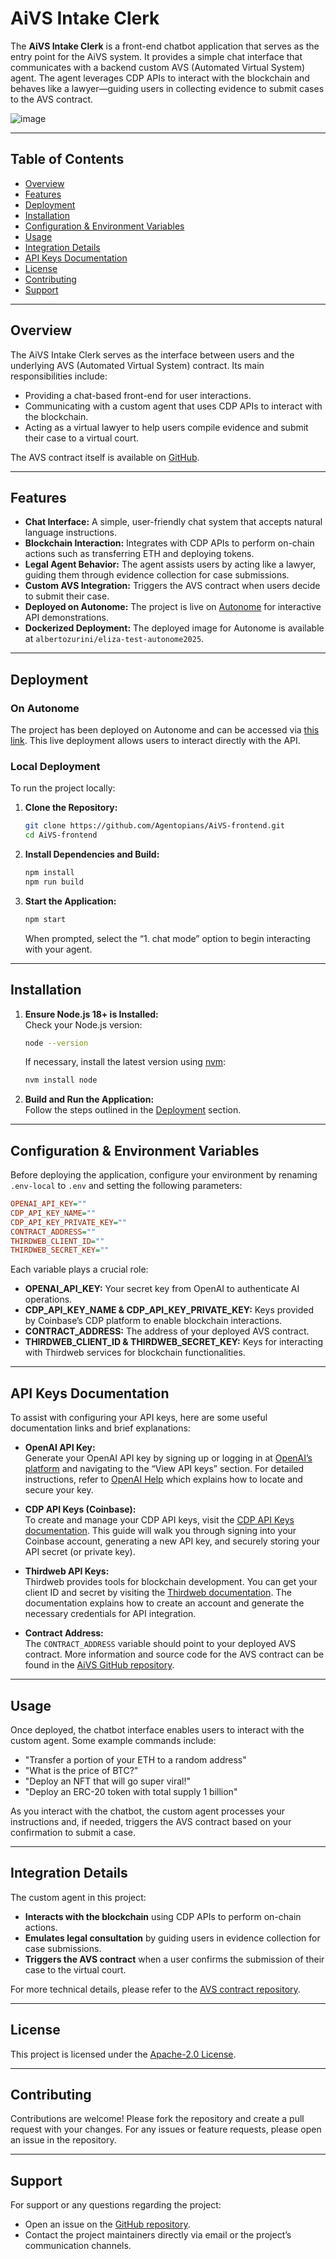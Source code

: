 # AiVS Intake Clerk

The **AiVS Intake Clerk** is a front-end chatbot application that serves as the entry point for the AiVS system. It provides a simple chat interface that communicates with a backend custom AVS (Automated Virtual System) agent. The agent leverages CDP APIs to interact with the blockchain and behaves like a lawyer—guiding users in collecting evidence to submit cases to the AVS contract.

![image](./img/1-2agentopians_AiVS.drawio.png)

---

## Table of Contents

- [Overview](#overview)
- [Features](#features)
- [Deployment](#deployment)
- [Installation](#installation)
- [Configuration & Environment Variables](#configuration--environment-variables)
- [Usage](#usage)
- [Integration Details](#integration-details)
- [API Keys Documentation](#api-keys-documentation)
- [License](#license)
- [Contributing](#contributing)
- [Support](#support)

---

## Overview

The AiVS Intake Clerk serves as the interface between users and the underlying AVS (Automated Virtual System) contract. Its main responsibilities include:

- Providing a chat-based front-end for user interactions.
- Communicating with a custom agent that uses CDP APIs to interact with the blockchain.
- Acting as a virtual lawyer to help users compile evidence and submit their case to a virtual court.

The AVS contract itself is available on [GitHub](https://github.com/Agentopians/AiVS).

---

## Features

- **Chat Interface:** A simple, user-friendly chat system that accepts natural language instructions.
- **Blockchain Interaction:** Integrates with CDP APIs to perform on-chain actions such as transferring ETH and deploying tokens.
- **Legal Agent Behavior:** The agent assists users by acting like a lawyer, guiding them through evidence collection for case submissions.
- **Custom AVS Integration:** Triggers the AVS contract when users decide to submit their case.
- **Deployed on Autonome:** The project is live on [Autonome](https://autonome.alt.technology/aivs-xkfsku) for interactive API demonstrations.
- **Dockerized Deployment:** The deployed image for Autonome is available at `albertozurini/eliza-test-autonome2025`.

---

## Deployment

### On Autonome

The project has been deployed on Autonome and can be accessed via [this link](https://autonome.alt.technology/aivs-xkfsku). This live deployment allows users to interact directly with the API.

### Local Deployment

To run the project locally:

1. **Clone the Repository:**
   ```bash
   git clone https://github.com/Agentopians/AiVS-frontend.git
   cd AiVS-frontend
   ```

2. **Install Dependencies and Build:**
   ```bash
   npm install
   npm run build
   ```

3. **Start the Application:**
   ```bash
   npm start
   ```
   When prompted, select the “1. chat mode” option to begin interacting with your agent.

---

## Installation

1. **Ensure Node.js 18+ is Installed:**  
   Check your Node.js version:
   ```bash
   node --version
   ```
   If necessary, install the latest version using [nvm](https://github.com/nvm-sh/nvm):
   ```bash
   nvm install node
   ```

2. **Build and Run the Application:**  
   Follow the steps outlined in the [Deployment](#deployment) section.

---

## Configuration & Environment Variables

Before deploying the application, configure your environment by renaming `.env-local` to `.env` and setting the following parameters:

```ini
OPENAI_API_KEY=""
CDP_API_KEY_NAME=""
CDP_API_KEY_PRIVATE_KEY=""
CONTRACT_ADDRESS=""
THIRDWEB_CLIENT_ID=""
THIRDWEB_SECRET_KEY=""
```

Each variable plays a crucial role:

- **OPENAI_API_KEY:** Your secret key from OpenAI to authenticate AI operations.
- **CDP_API_KEY_NAME & CDP_API_KEY_PRIVATE_KEY:** Keys provided by Coinbase’s CDP platform to enable blockchain interactions.
- **CONTRACT_ADDRESS:** The address of your deployed AVS contract.
- **THIRDWEB_CLIENT_ID & THIRDWEB_SECRET_KEY:** Keys for interacting with Thirdweb services for blockchain functionalities.

---

## API Keys Documentation

To assist with configuring your API keys, here are some useful documentation links and brief explanations:

- **OpenAI API Key:**  
  Generate your OpenAI API key by signing up or logging in at [OpenAI’s platform](https://platform.openai.com/docs/quickstart) and navigating to the “View API keys” section. For detailed instructions, refer to [OpenAI Help](https://help.openai.com/en/articles/4936850-where-do-i-find-my-openai-api-key) which explains how to locate and secure your key.

- **CDP API Keys (Coinbase):**  
  To create and manage your CDP API keys, visit the [CDP API Keys documentation](https://docs.cdp.coinbase.com/get-started/docs/cdp-api-keys/). This guide will walk you through signing into your Coinbase account, generating a new API key, and securely storing your API secret (or private key).

- **Thirdweb API Keys:**  
  Thirdweb provides tools for blockchain development. You can get your client ID and secret by visiting the [Thirdweb documentation](https://docs.thirdweb.com/). The documentation explains how to create an account and generate the necessary credentials for API integration.

- **Contract Address:**  
  The `CONTRACT_ADDRESS` variable should point to your deployed AVS contract. More information and source code for the AVS contract can be found in the [AiVS GitHub repository](https://github.com/Agentopians/AiVS).

---

## Usage

Once deployed, the chatbot interface enables users to interact with the custom agent. Some example commands include:

- "Transfer a portion of your ETH to a random address"
- "What is the price of BTC?"
- "Deploy an NFT that will go super viral!"
- "Deploy an ERC-20 token with total supply 1 billion"

As you interact with the chatbot, the custom agent processes your instructions and, if needed, triggers the AVS contract based on your confirmation to submit a case.

---

## Integration Details

The custom agent in this project:

- **Interacts with the blockchain** using CDP APIs to perform on-chain actions.
- **Emulates legal consultation** by guiding users in evidence collection for case submissions.
- **Triggers the AVS contract** when a user confirms the submission of their case to the virtual court.

For more technical details, please refer to the [AVS contract repository](https://github.com/Agentopians/AiVS).

---

## License

This project is licensed under the [Apache-2.0 License](LICENSE).

---

## Contributing

Contributions are welcome! Please fork the repository and create a pull request with your changes. For any issues or feature requests, please open an issue in the repository.

---

## Support

For support or any questions regarding the project:

- Open an issue on the [GitHub repository](https://github.com/Agentopians/AiVS).
- Contact the project maintainers directly via email or the project’s communication channels.